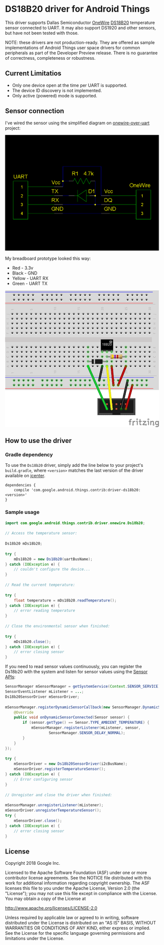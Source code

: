 DS18B20 driver for Android Things
================================

This driver supports Dallas Semiconductor [OneWire] [DS18B20] temperature sensor connected to UART.
It may also support DS1920 and other sensors, but have not been tested with those.

NOTE: these drivers are not production-ready. They are offered as sample
implementations of Android Things user space drivers for common peripherals
as part of the Developer Preview release. There is no guarantee
of correctness, completeness or robustness.

Current Limitatios
---------------------

- Only one device open at the time per UART is supported.
- The device ID discovery is not implemented.
- Only active (powered) mode is supported.

Sensor connection
---------------------

I've wired the sensor using the simplified diagram on [onewire-over-uart] project:

![Schematics](pp2od_rd.png "Uart connection")

My breadboard prototype looked this way:

- Red - 3.3v
- Black - GND
- Yellow - UART RX
- Green - UART TX

![Breadboard](ds18b20_uart_bb.png "DS18b20 Breadboard")

How to use the driver
---------------------

### Gradle dependency

To use the `Ds18b20` driver, simply add the line below to your project's `build.gradle`,
where `<version>` matches the last version of the driver available on [jcenter][jcenter].

```
dependencies {
    compile 'com.google.android.things.contrib:driver-ds18b20:<version>'
}
```

### Sample usage

```java
import com.google.android.things.contrib.driver.onewire.Ds18b20;

// Access the temperature sensor:

Ds18b20 mDs18b20;

try {
    mDs18b20 = new Ds18b20(uartBusName);
} catch (IOException e) {
    // couldn't configure the device...
}

// Read the current temperature:

try {
    float temperature = mDs18b20.readTemperature();
} catch (IOException e) {
    // error reading temperature
}

// Close the environmental sensor when finished:

try {
    mDs18b20.close();
} catch (IOException e) {
    // error closing sensor
}
```

If you need to read sensor values continuously, you can register the Ds18b20 with the system and
listen for sensor values using the [Sensor APIs][sensors]:
```java
SensorManager mSensorManager = getSystemService(Context.SENSOR_SERVICE);
SensorEventListener mListener = ...;
Ds18b20SensorDriver mSensorDriver;

mSensorManager.registerDynamicSensorCallback(new SensorManager.DynamicSensorCallback() {
    @Override
    public void onDynamicSensorConnected(Sensor sensor) {
        if (sensor.getType() == Sensor.TYPE_AMBIENT_TEMPERATURE) {
            mSensorManager.registerListener(mListener, sensor,
                    SensorManager.SENSOR_DELAY_NORMAL);
        }
    }
});

try {
    mSensorDriver = new Ds18b20SensorDriver(i2cBusName);
    mSensorDriver.registerTemperatureSensor();
} catch (IOException e) {
    // Error configuring sensor
}

// Unregister and close the driver when finished:

mSensorManager.unregisterListener(mListener);
mSensorDriver.unregisterTemperatureSensor();
try {
    mSensorDriver.close();
} catch (IOException e) {
    // error closing sensor
}
```

License
-------

Copyright 2018 Google Inc.

Licensed to the Apache Software Foundation (ASF) under one or more contributor
license agreements.  See the NOTICE file distributed with this work for
additional information regarding copyright ownership.  The ASF licenses this
file to you under the Apache License, Version 2.0 (the "License"); you may not
use this file except in compliance with the License.  You may obtain a copy of
the License at

  http://www.apache.org/licenses/LICENSE-2.0

Unless required by applicable law or agreed to in writing, software
distributed under the License is distributed on an "AS IS" BASIS, WITHOUT
WARRANTIES OR CONDITIONS OF ANY KIND, either express or implied.  See the
License for the specific language governing permissions and limitations under
the License.

[OneWire]: https://files.maximintegrated.com/sia_bu/public/owpd310r2.zip
[DS18B20]: https://datasheets.maximintegrated.com/en/ds/DS18B20.pdf
[jcenter]: https://bintray.com/google/androidthings/contrib-driver-ds18b20/_latestVersion
[sensors]: https://developer.android.com/guide/topics/sensors/sensors_overview.html
[onewire-over-uart]: https://github.com/dword1511/onewire-over-uart